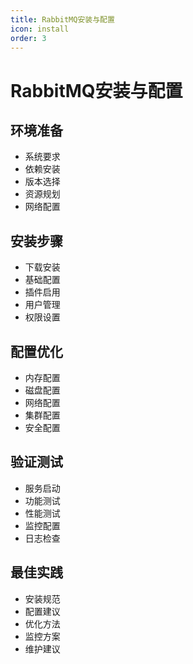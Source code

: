 ```yaml
---
title: RabbitMQ安装与配置
icon: install
order: 3
---
```


# RabbitMQ安装与配置

## 环境准备
- 系统要求
- 依赖安装
- 版本选择
- 资源规划
- 网络配置

## 安装步骤
- 下载安装
- 基础配置
- 插件启用
- 用户管理
- 权限设置

## 配置优化
- 内存配置
- 磁盘配置
- 网络配置
- 集群配置
- 安全配置

## 验证测试
- 服务启动
- 功能测试
- 性能测试
- 监控配置
- 日志检查

## 最佳实践
- 安装规范
- 配置建议
- 优化方法
- 监控方案
- 维护建议
